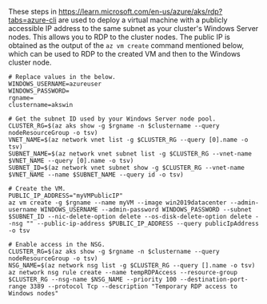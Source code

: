 These steps in https://learn.microsoft.com/en-us/azure/aks/rdp?tabs=azure-cli are used to deploy a virtual machine with a publicly accessible IP address to the same subnet as your cluster's Windows Server nodes. This allows you to RDP to the cluster nodes. The public IP is obtained as the output of the `az vm create` command mentioned below, which can be used to RDP to the created VM and then to the Windows cluster node. 

```
# Replace values in the below.
WINDOWS_USERNAME=azureuser
WINDOWS_PASSWORD=
rgname=
clustername=akswin
```

```
# Get the subnet ID used by your Windows Server node pool.
CLUSTER_RG=$(az aks show -g $rgname -n $clustername --query nodeResourceGroup -o tsv)
VNET_NAME=$(az network vnet list -g $CLUSTER_RG --query [0].name -o tsv)
SUBNET_NAME=$(az network vnet subnet list -g $CLUSTER_RG --vnet-name $VNET_NAME --query [0].name -o tsv)
SUBNET_ID=$(az network vnet subnet show -g $CLUSTER_RG --vnet-name $VNET_NAME --name $SUBNET_NAME --query id -o tsv)

# Create the VM.
PUBLIC_IP_ADDRESS="myVMPublicIP"
az vm create -g $rgname --name myVM --image win2019datacenter --admin-username WINDOWS_USERNAME --admin-password WINDOWS_PASSWORD --subnet $SUBNET_ID --nic-delete-option delete --os-disk-delete-option delete --nsg "" --public-ip-address $PUBLIC_IP_ADDRESS --query publicIpAddress -o tsv

# Enable access in the NSG.
CLUSTER_RG=$(az aks show -g $rgname -n $clustername --query nodeResourceGroup -o tsv)
NSG_NAME=$(az network nsg list -g $CLUSTER_RG --query [].name -o tsv)
az network nsg rule create --name tempRDPAccess --resource-group $CLUSTER_RG --nsg-name $NSG_NAME --priority 100 --destination-port-range 3389 --protocol Tcp --description "Temporary RDP access to Windows nodes"
```
